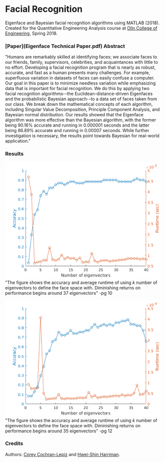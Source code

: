 # Facial Recognition
Eigenface and Bayesian facial recognition algorithms using MATLAB (2018).
Created for the Quantitative Engineering Analysis course at [Olin College of Engineering](www.olin.edu), Spring 2018.

### [Paper](Eigenface Technical Paper.pdf) Abstract
"Humans are remarkably skilled at identifying faces; we associate faces to our friends, family, supervisors, celebrities, and acquaintances with little to no effort. Developing a facial recognition program that is nearly as robust, accurate, and fast as a human presents many challenges. For example, superfluous variation in datasets of faces can easily confuse a computer. Our goal in this paper is to minimize needless variation while emphasizing data that is important for facial recognition. We do this by applying two facial recognition algorithms--the Euclidean-distance-driven Eigenfaces and the probabilistic Bayesian approach--to a data set of faces taken from our class. We break down the mathematical concepts of each algorithm, including Singular Value Decomposition, Principle Component Analysis, and Bayesian normal distribution. Our results showed that the Eigenface algorithm was more effective than the Bayesian algorithm, with the former being 90.16% accurate and running in 0.000001 seconds and the latter being 86.89% accurate and running in 0.00007 seconds. While further investigation is necessary, the results point towards Bayesian for real-world application."

### Results
![Eigenface](Images/Eigenface_Results.png)
"The figure shows the accuracy and average runtime of using *k* number of eigenvectors to define the face space with. Diminishing returns on performance begins around 37 eigenvectors" -pg 10

![Bayesian](Images/Bayesian_Results.png)
"The figure shows the accuracy and average runtime of using *k* number of eigenvectors to define the face space with. Diminishing returns on performance begins around 35 eigenvectors" -pg 12


### Credits
Authors: [Corey Cochran-Lepiz](https://github.com/coreyacl) and [Hwei-Shin Harriman](https://github.com/hsharriman).

